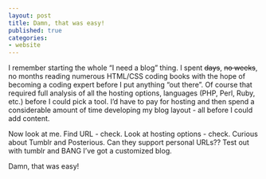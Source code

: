 ```yaml
---
layout: post
title: Damn, that was easy!
published: true
categories: 
- website
---
```

I remember starting the whole “I need a blog” thing. I spent <strike>days</strike>, <strike>no weeks</strike>, 
no months reading numerous HTML/CSS coding books with the hope of becoming a coding expert before I put anything 
“out there”. Of course that required full analysis of all the hosting options, languages (PHP, Perl, Ruby, etc.) 
before I could pick a tool. I’d have to pay for hosting and then spend a considerable amount of time developing my 
blog layout - all before I could add content.

Now look at me. Find URL - check. Look at hosting options - check. Curious about Tumblr and Posterious. Can they 
support personal URLs?? Test out with tumblr and BANG I’ve got a customized blog.

Damn, that was easy!

